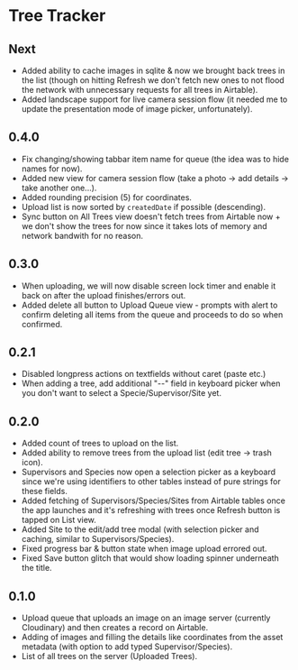 #  Tree Tracker

## Next
- Added ability to cache images in sqlite & now we brought back trees in the list (though on hitting Refresh we don't fetch new ones to not flood the network with unnecessary requests for all trees in Airtable).
- Added landscape support for live camera session flow (it needed me to update the presentation mode of image picker, unfortunately).

## 0.4.0
- Fix changing/showing tabbar item name for queue (the idea was to hide names for now).
- Added new view for camera session flow (take a photo -> add details -> take another one...).
- Added rounding precision (5) for coordinates.
- Upload list is now sorted by `createdDate` if possible (descending).
- Sync button on All Trees view doesn't fetch trees from Airtable now + we don't show the trees for now since it takes lots of memory and network bandwith for no reason.

## 0.3.0
- When uploading, we will now disable screen lock timer and enable it back on after the upload finishes/errors out.
- Added delete all button to Upload Queue view - prompts with alert to confirm deleting all items from the queue and proceeds to do so when confirmed.

## 0.2.1
- Disabled longpress actions on textfields without caret (paste etc.)
- When adding a tree, add additional "--" field in keyboard picker when you don't want to select a Specie/Supervisor/Site yet.

## 0.2.0
- Added count of trees to upload on the list.
- Added ability to remove trees from the upload list (edit tree -> trash icon).
- Supervisors and Species now open a selection picker as a keyboard since we're using identifiers to other tables instead of pure strings for these fields.
- Added fetching of Supervisors/Species/Sites from Airtable tables once the app launches and it's refreshing with trees once Refresh button is tapped on List view. 
- Added Site to the edit/add tree modal (with selection picker and caching, similar to Supervisors/Species).
- Fixed progress bar & button state when image upload errored out.
- Fixed Save button glitch that would show loading spinner underneath the title.

## 0.1.0
- Upload queue that uploads an image on an image server (currently Cloudinary) and then creates a record on Airtable.
- Adding of images and filling the details like coordinates from the asset metadata (with option to add typed Supervisor/Species).
- List of all trees on the server (Uploaded Trees).
